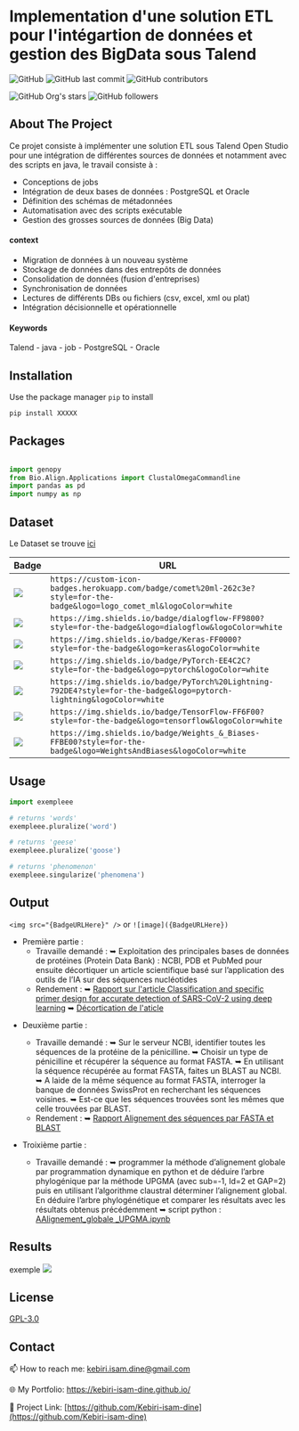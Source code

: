 # Implementation d'une solution ETL pour l'intégartion de données et gestion des BigData sous Talend




![GitHub](https://img.shields.io/github/license/kebiri-isam-dine/Implementation-d-une-solution-ETL-et-gestion-des-BigData-sous-Talend?color=g&style=for-the-badge)
![GitHub last commit](https://img.shields.io/github/last-commit/kebiri-isam-dine/Implementation-d-une-solution-ETL-et-gestion-des-BigData-sous-Talend?color=red&style=for-the-badge)
![GitHub contributors](https://img.shields.io/github/contributors/kebiri-isam-dine/Implementation-d-une-solution-ETL-et-gestion-des-BigData-sous-Talend?color=yellow&style=for-the-badge)

![GitHub Org's stars](https://img.shields.io/github/stars/kebiri-isam-dine?style=social)
![GitHub followers](https://img.shields.io/github/followers/kebiri-isam-dine?style=social)




## About The Project

Ce projet consiste à implémenter une solution ETL sous Talend Open Studio pour une intégration de différentes sources de données et notamment avec des scripts en java, le travail consiste à :

- Conceptions de jobs
- Intégration de deux bases de données : PostgreSQL et Oracle
- Définition des schémas de métadonnées
- Automatisation avec des scripts exécutable
- Gestion des grosses sources de données (Big Data)

#### context

- Migration de données à un nouveau système
- Stockage de données dans des entrepôts de données
- Consolidation de données (fusion d'entreprises)
- Synchronisation de données
- Lectures de différents DBs ou fichiers (csv, excel, xml ou plat)
- Intégration décisionnelle et opérationnelle

#### Keywords

Talend  - java - job - PostgreSQL - Oracle




## Installation

Use the package manager `pip` to install 

```bash
pip install XXXXX
```


## Packages

```python

import genopy 
from Bio.Align.Applications import ClustalOmegaCommandline 
import pandas as pd
import numpy as np
```


## Dataset

Le Dataset se trouve [ici](data-sequence.txt)

| Badge                                                                                                                                 | URL                                                                                                                       |
| ------------------------------------------------------------------------------------------------------------------------------------- | ------------------------------------------------------------------------------------------------------------------------- |
| <img src="https://custom-icon-badges.herokuapp.com/badge/comet%20ml-262c3e?style=for-the-badge&logo=logo_comet_ml&logoColor=white" /> | `https://custom-icon-badges.herokuapp.com/badge/comet%20ml-262c3e?style=for-the-badge&logo=logo_comet_ml&logoColor=white` |
| <img src="https://img.shields.io/badge/dialogflow-FF9800?style=for-the-badge&logo=dialogflow&logoColor=white" />                      | `https://img.shields.io/badge/dialogflow-FF9800?style=for-the-badge&logo=dialogflow&logoColor=white`                      |
| <img src="https://img.shields.io/badge/Keras-FF0000?style=for-the-badge&logo=keras&logoColor=white" />                                | `https://img.shields.io/badge/Keras-FF0000?style=for-the-badge&logo=keras&logoColor=white`                                |
| <img src="https://img.shields.io/badge/PyTorch-EE4C2C?style=for-the-badge&logo=pytorch&logoColor=white" />                            | `https://img.shields.io/badge/PyTorch-EE4C2C?style=for-the-badge&logo=pytorch&logoColor=white`                            |
| <img src="https://img.shields.io/badge/PyTorch%20Lightning-792DE4?style=for-the-badge&logo=pytorch-lightning&logoColor=white" />      | `https://img.shields.io/badge/PyTorch%20Lightning-792DE4?style=for-the-badge&logo=pytorch-lightning&logoColor=white`      |
| <img src="https://img.shields.io/badge/TensorFlow-FF6F00?style=for-the-badge&logo=tensorflow&logoColor=white" />                      | `https://img.shields.io/badge/TensorFlow-FF6F00?style=for-the-badge&logo=tensorflow&logoColor=white`                      |
| <img src="https://img.shields.io/badge/Weights_&_Biases-FFBE00?style=for-the-badge&logo=WeightsAndBiases&logoColor=white" />          | `https://img.shields.io/badge/Weights_&_Biases-FFBE00?style=for-the-badge&logo=WeightsAndBiases&logoColor=white`  



## Usage

```python
import exempleee

# returns 'words'
exempleee.pluralize('word')

# returns 'geese'
exempleee.pluralize('goose')

# returns 'phenomenon'
exempleee.singularize('phenomena')
```

## Output

`<img src="{BadgeURLHere}" />` or `![image]({BadgeURLHere})`
- Première partie :
  * Travaille demandé :
➥ Exploitation des principales bases de données de protéines (Protein Data Bank) : NCBI, PDB et PubMed pour ensuite décortiquer un article scientifique basé sur l’application des outils de l’IA sur des séquences nucléotides
  * Rendement :
➥ [Rapport sur l'article Classification and specific primer design for accurate detection of SARS-CoV-2 using deep learning](Output/Rapport01.pdf)
➥ [Décortication de l'aticle](Output/Décortication_de_l'aticle.pdf)
  
* Deuxième partie :
  * Travaille demandé :
➥ Sur le serveur NCBI, identifier toutes les séquences de la protéine de la pénicilline.
➥ Choisir un type de pénicilline et récupérer la séquence au format FASTA.
➥ En utilisant la séquence récupérée au format FASTA, faites un BLAST au NCBI.
➥ A laide de la même séquence au format FASTA, interroger la banque de données SwissProt en recherchant les séquences voisines.
➥ Est-ce que les séquences trouvées sont les mêmes que celle trouvées par BLAST.
  * Rendement :
➥ [Rapport Alignement des séquences par FASTA et BLAST](Output/Rapport02.pdf)

* Troixième partie :
  * Travaille demandé :
  ➥ programmer la méthode d’alignement globale par programmation dynamique en python et de déduire l’arbre phylogénique par la méthode UPGMA (avec sub=-1, Id=2 et GAP=2) puis en utilisant l’algorithme claustral déterminer l’alignement global. En déduire l’arbre phylogénétique et comparer les résultats avec les résultats obtenus précédemment
  ➥ script python : [AAlignement_globale _UPGMA.ipynb](Alignement_globale%20_UPGMA.ipynb)




## Results
exemple
<img src="UNet Architecture.png" />


## License

[GPL-3.0](https://choosealicense.com/licenses/gpl-3.0/)


## Contact

📫 How to reach me: kebiri.isam.dine@gmail.com

🌐 My Portfolio: <https://kebiri-isam-dine.github.io/>

🔗 Project Link: [https://github.com/Kebiri-isam-dine](https://github.com/Kebiri-isam-dine)
